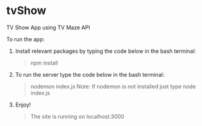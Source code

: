# tvShow
TV Show App using TV Maze API

To run the app:
1. Install relevant packages by typing the code below in the bash terminal:
   > npm install
2. To run the server type the code below  in the bash terminal:
   > nodemon index.js
   Note: If nodemon is not installed just type node index.js
3. Enjoy!
   > The site is running on localhost:3000
